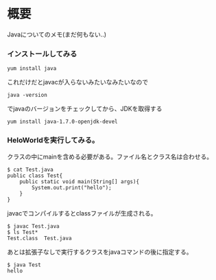 # 概要
Javaについてのメモ(まだ何もない..)

### インストールしてみる 
```
yum install java
```
これだけだとjavacが入らないみたいなみたいなので
```
java -version
```
でjavaのバージョンをチェックしてから、JDKを取得する
```
yum install java-1.7.0-openjdk-devel
```

### HeloWorldを実行してみる。
クラスの中にmainを含める必要がある。ファイル名とクラス名は合わせる。
```
$ cat Test.java 
public class Test{
	public static void main(String[] args){
		System.out.print("hello");
	}
}
```

javacでコンパイルするとclassファイルが生成される。
```
$ javac Test.java
$ ls Test*
Test.class  Test.java
```

あとは拡張子なしで実行するクラスをjavaコマンドの後に指定する。
```
$ java Test
hello
```

